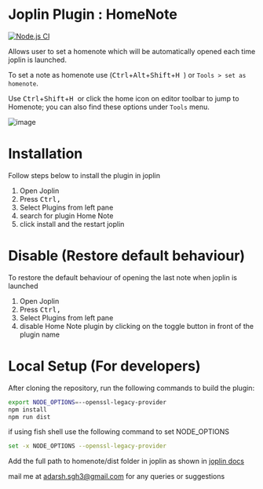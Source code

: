 # Joplin Plugin : HomeNote
[![Node.js CI](https://github.com/adarsh-sgh/homenote/actions/workflows/runTests.js.yml/badge.svg)](https://github.com/adarsh-sgh/homenote/actions/workflows/runTests.js.yml)

Allows user to set a homenote which will be automatically opened each time joplin is launched. 

To set a note as homenote use (<kbd>Ctrl</kbd>+<kbd>Alt</kbd>+<kbd>Shift</kbd>+<kbd>H </kbd> ) or `Tools > set as homenote`. 

Use <kbd>Ctrl</kbd>+<kbd>Shift</kbd>+<kbd>H </kbd> or click the home icon on editor toolbar to jump to Homenote; you can also find these options under `Tools` menu.


![image](https://user-images.githubusercontent.com/63918341/124692363-1b3be600-defb-11eb-9bfa-84d373b4a6cb.png)

# Installation
Follow steps below to install the plugin in joplin
1. Open Joplin
2. Press <kbd>Ctrl</kbd><kbd>,</kbd> 
3. Select Plugins from left pane
4. search for plugin Home Note
5. click install and the restart joplin

# Disable (Restore default behaviour)
To restore the default behaviour of opening the last note when joplin is launched
1. Open Joplin
2. Press <kbd>Ctrl</kbd><kbd>,</kbd> 
3. Select Plugins from left pane
4. disable Home Note plugin by clicking on the toggle button in front of the plugin name

# Local Setup (For developers)
After cloning the repository, run the following commands to build the plugin:
```bash
export NODE_OPTIONS=--openssl-legacy-provider
npm install
npm run dist
```

if using fish shell use the following command to set NODE_OPTIONS
```bash
set -x NODE_OPTIONS --openssl-legacy-provider
```
Add the full path to homenote/dist folder in joplin as shown in [joplin docs](https://joplinapp.org/help/api/get_started/plugins/)

mail me at adarsh.sgh3@gmail.com for any queries or suggestions
